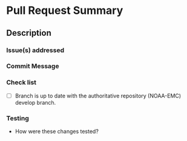 # Pull Request Summary
<!-- A short overview of the PR --> 

## Description
<!--
Provide a detailed description of what this PR does.
What bug does it fix, or what feature does it add?

Please also include the following information: 
* Add any suggestions for a reviewer 
* Mention any labels that should be added:  _bug_, _documentation_, _enhancement_, _new feature_
-->

### Issue(s) addressed
<!--
* Please list any issues associated with this PR, including those the PR will fix/close. For example:  
- fixes #<issue_number>
- fixes noaa-emc/ww3-tools/issues/<issue_number>
-->

### Commit Message
<!--
Please provide a short summary of this PR, which will be used during _Squash and Merge_ and will be shown as a git log message.  Be sure to add any co-authors here. 
-->

### Check list  

<!-- After creating the PR you can check each of the items below that have been completed -->

- [ ] Branch is up to date with the authoritative repository (NOAA-EMC) develop branch. 
 
### Testing

* How were these changes tested?


